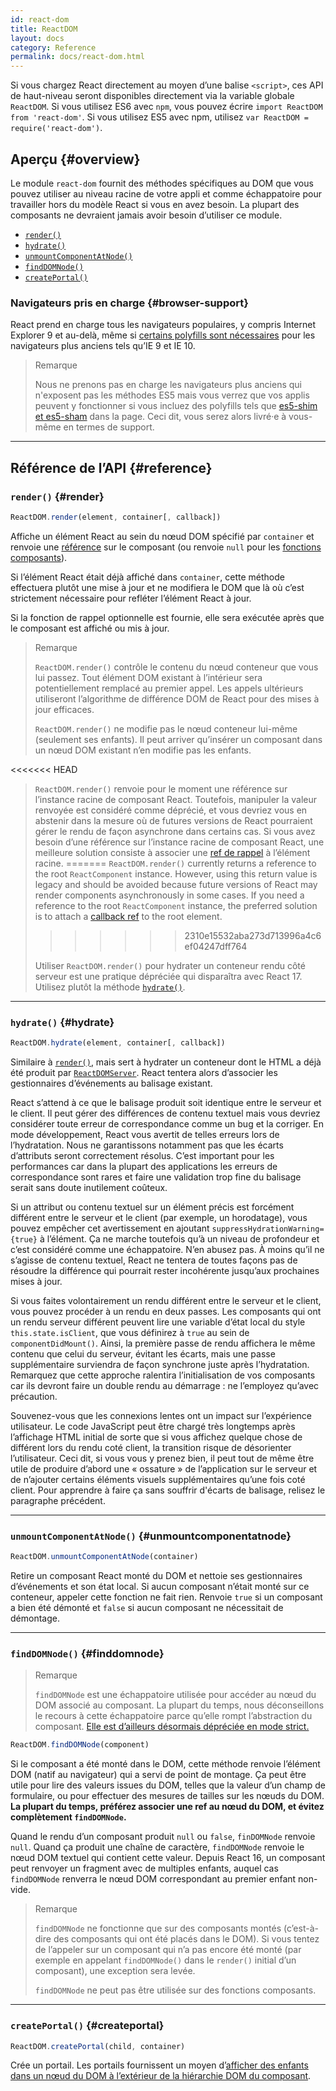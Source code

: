 ```yaml
---
id: react-dom
title: ReactDOM
layout: docs
category: Reference
permalink: docs/react-dom.html
---
```


Si vous chargez React directement au moyen d’une balise `<script>`, ces API de haut-niveau seront disponibles directement via la variable globale `ReactDOM`.  Si vous utilisez ES6 avec `npm`, vous pouvez écrire `import ReactDOM from 'react-dom'`.  Si vous utilisez ES5 avec npm, utilisez `var ReactDOM = require('react-dom')`.

## Aperçu {#overview}

Le module `react-dom` fournit des méthodes spécifiques au DOM que vous pouvez utiliser au niveau racine de votre appli et comme échappatoire pour travailler hors du modèle React si vous en avez besoin.  La plupart des composants ne devraient jamais avoir besoin d’utiliser ce module.

- [`render()`](#render)
- [`hydrate()`](#hydrate)
- [`unmountComponentAtNode()`](#unmountcomponentatnode)
- [`findDOMNode()`](#finddomnode)
- [`createPortal()`](#createportal)

### Navigateurs pris en charge {#browser-support}

React prend en charge tous les navigateurs populaires, y compris Internet Explorer 9 et au-delà, même si [certains polyfills sont nécessaires](/docs/javascript-environment-requirements.html) pour les navigateurs plus anciens tels qu’IE 9 et IE 10.

>Remarque
>
>Nous ne prenons pas en charge les navigateurs plus anciens qui n'exposent pas les méthodes ES5 mais vous verrez que vos applis peuvent y fonctionner si vous incluez des polyfills tels que [es5-shim et es5-sham](https://github.com/es-shims/es5-shim) dans la page.  Ceci dit, vous serez alors livré·e à vous-même en termes de support.

* * *

## Référence de l’API {#reference}

### `render()` {#render}

```javascript
ReactDOM.render(element, container[, callback])
```

Affiche un élément React au sein du nœud DOM spécifié par `container` et renvoie une [référence](/docs/more-about-refs.html) sur le composant (ou renvoie `null` pour les [fonctions composants](/docs/components-and-props.html#function-and-class-components)).

Si l’élément React était déjà affiché dans `container`, cette méthode effectuera plutôt une mise à jour et ne modifiera le DOM que là où c’est strictement nécessaire pour refléter l’élément React à jour.

Si la fonction de rappel optionnelle est fournie, elle sera exécutée après que le composant est affiché ou mis à jour.

>Remarque
>
>`ReactDOM.render()` contrôle le contenu du nœud conteneur que vous lui passez.  Tout élément DOM existant à l’intérieur sera potentiellement remplacé au premier appel.  Les appels ultérieurs utiliseront l’algorithme de différence DOM de React pour des mises à jour efficaces.
>
>`ReactDOM.render()` ne modifie pas le nœud conteneur lui-même (seulement ses enfants).  Il peut arriver qu’insérer un composant dans un nœud DOM existant n’en modifie pas les enfants.
>
<<<<<<< HEAD
>`ReactDOM.render()` renvoie pour le moment une référence sur l’instance racine de composant React.  Toutefois, manipuler la valeur renvoyée est considéré comme déprécié, et vous devriez vous en abstenir dans la mesure où de futures versions de React pourraient gérer le rendu de façon asynchrone dans certains cas.  Si vous avez besoin d’une référence sur l’instance racine de composant React, une meilleure solution consiste à associer une [ref de rappel](/docs/more-about-refs.html#callback-refs) à l’élément racine.
=======
> `ReactDOM.render()` currently returns a reference to the root `ReactComponent` instance. However, using this return value is legacy
> and should be avoided because future versions of React may render components asynchronously in some cases. If you need a reference to the root `ReactComponent` instance, the preferred solution is to attach a
> [callback ref](/docs/refs-and-the-dom.html#callback-refs) to the root element.
>>>>>>> 2310e15532aba273d713996a4c6ef04247dff764
>
>Utiliser `ReactDOM.render()` pour hydrater un conteneur rendu côté serveur est une pratique dépréciée qui disparaîtra avec React 17.  Utilisez plutôt la méthode [`hydrate()`](#hydrate).

* * *

### `hydrate()` {#hydrate}

```javascript
ReactDOM.hydrate(element, container[, callback])
```

Similaire à [`render()`](#render), mais sert à hydrater un conteneur dont le HTML a déjà été produit par [`ReactDOMServer`](/docs/react-dom-server.html). React tentera alors d’associer les gestionnaires d’événements au balisage existant.

React s’attend à ce que le balisage produit soit identique entre le serveur et le client. Il peut gérer des différences de contenu textuel mais vous devriez considérer toute erreur de correspondance comme un bug et la corriger. En mode développement, React vous avertit de telles erreurs lors de l’hydratation. Nous ne garantissons notamment pas que les écarts d’attributs seront correctement résolus. C’est important pour les performances car dans la plupart des applications les erreurs de correspondance sont rares et faire une validation trop fine du balisage serait sans doute inutilement coûteux.

Si un attribut ou contenu textuel sur un élément précis est forcément différent entre le serveur et le client (par exemple, un horodatage), vous pouvez empêcher cet avertissement en ajoutant `suppressHydrationWarning={true}` à l’élément. Ça ne marche toutefois qu’à un niveau de profondeur et c’est considéré comme une échappatoire. N’en abusez pas.  À moins qu’il ne s’agisse de contenu textuel, React ne tentera de toutes façons pas de résoudre la différence qui pourrait rester incohérente jusqu’aux prochaines mises à jour.

Si vous faites volontairement un rendu différent entre le serveur et le client, vous pouvez procéder à un rendu en deux passes. Les composants qui ont un rendu serveur différent peuvent lire une variable d’état local du style `this.state.isClient`, que vous définirez à `true` au sein de `componentDidMount()`. Ainsi, la première passe de rendu affichera le même contenu que celui du serveur, évitant les écarts, mais une passe supplémentaire surviendra de façon synchrone juste après l’hydratation.  Remarquez que cette approche ralentira l’initialisation de vos composants car ils devront faire un double rendu au démarrage : ne l’employez qu’avec précaution.

Souvenez-vous que les connexions lentes ont un impact sur l’expérience utilisateur. Le code JavaScript peut être chargé très longtemps après l’affichage HTML initial de sorte que si vous affichez quelque chose de différent lors du rendu coté client, la transition risque de désorienter l’utilisateur. Ceci dit, si vous vous y prenez bien, il peut tout de même être utile de produire d’abord une « ossature » de l’application sur le serveur et de n’ajouter certains éléments visuels supplémentaires qu’une fois coté client.  Pour apprendre à faire ça sans souffrir d'écarts de balisage, relisez le paragraphe précédent.

* * *

### `unmountComponentAtNode()` {#unmountcomponentatnode}

```javascript
ReactDOM.unmountComponentAtNode(container)
```

Retire un composant React monté du DOM et nettoie ses gestionnaires d’événements et son état local.  Si aucun composant n’était monté sur ce conteneur, appeler cette fonction ne fait rien.  Renvoie `true` si un composant a bien été démonté et `false` si aucun composant ne nécessitait de démontage.

* * *

### `findDOMNode()` {#finddomnode}

>Remarque
>
>`findDOMNode` est une échappatoire utilisée pour accéder au nœud du DOM associé au composant.  La plupart du temps, nous déconseillons le recours à cette échappatoire parce qu’elle rompt l’abstraction du composant. [Elle est d’ailleurs désormais dépréciée en mode strict.](/docs/strict-mode.html#warning-about-deprecated-finddomnode-usage)

```javascript
ReactDOM.findDOMNode(component)
```

Si le composant a été monté dans le DOM, cette méthode renvoie l’élément DOM (natif au navigateur) qui a servi de point de montage. Ça peut être utile pour lire des valeurs issues du DOM, telles que la valeur d’un champ de formulaire, ou pour effectuer des mesures de tailles sur les nœuds du DOM.  **La plupart du temps, préférez associer une ref au nœud du DOM, et évitez complètement `findDOMNode`.**

Quand le rendu d’un composant produit `null` ou `false`, `finDOMNode` renvoie `null`.  Quand ça produit une chaîne de caractère, `findDOMNode` renvoie le nœud DOM textuel qui contient cette valeur.  Depuis React 16, un composant peut renvoyer un fragment avec de multiples enfants, auquel cas `findDOMNode` renverra le nœud DOM correspondant au premier enfant non-vide.

>Remarque
>
>`findDOMNode` ne fonctionne que sur des composants montés (c’est-à-dire des composants qui ont été placés dans le DOM).  Si vous tentez de l’appeler sur un composant qui n’a pas encore été monté (par exemple en appelant `findDOMNode()` dans le `render()` initial d’un composant), une exception sera levée.
>
>`findDOMNode` ne peut pas être utilisée sur des fonctions composants.

* * *

### `createPortal()` {#createportal}

```javascript
ReactDOM.createPortal(child, container)
```

Crée un portail.  Les portails fournissent un moyen d’[afficher des enfants dans un nœud du DOM à l’extérieur de la hiérarchie DOM du composant](/docs/portals.html).
